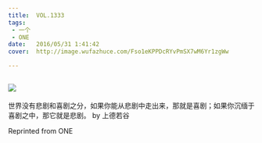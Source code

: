 ```yaml
---
title:	VOL.1333
tags:
 - 一个
 - ONE
date:	2016/05/31 1:41:42
cover:	http://image.wufazhuce.com/Fso1eKPPDcRYvPmSX7wM6Yr1zgWw

---
```

![](http://image.wufazhuce.com/Fso1eKPPDcRYvPmSX7wM6Yr1zgWw)
---

世界没有悲剧和喜剧之分，如果你能从悲剧中走出来，那就是喜剧；如果你沉缅于喜剧之中，那它就是悲剧。 by 上德若谷
 
Reprinted from ONE
